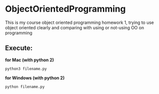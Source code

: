 # ObjectOrientedProgramming
This is my course object oriented programming homework 1, trying to use object oriented clearly and comparing with using or not-using OO on programming

## Execute:
**for Mac (with python 2)**
```
python3 filename.py
```
**for Windows (with python 2)**
```
python filename.py
```

